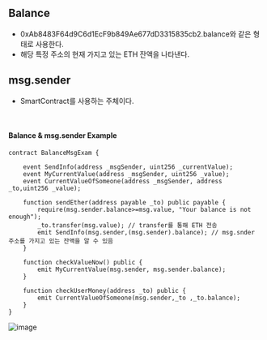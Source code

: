 ## Balance
- 0xAb8483F64d9C6d1EcF9b849Ae677dD3315835cb2.balance와 같은 형태로 사용한다.
- 해당 특정 주소의 현재 가지고 있는 ETH 잔액을 나타낸다.

## msg.sender
- SmartContract를 사용하는 주체이다.

<br>

#### Balance & msg.sender Example
```solidity
contract BalanceMsgExam {
    
    event SendInfo(address _msgSender, uint256 _currentValue);
    event MyCurrentValue(address _msgSender, uint256 _value);
    event CurrentValueOfSomeone(address _msgSender, address _to,uint256 _value);
   
    function sendEther(address payable _to) public payable {
        require(msg.sender.balance>=msg.value, "Your balance is not enough");
        _to.transfer(msg.value); // transfer를 통해 ETH 전송
        emit SendInfo(msg.sender,(msg.sender).balance); // msg.snder 주소를 가지고 있는 잔액을 알 수 있음
    }
    
    function checkValueNow() public {
        emit MyCurrentValue(msg.sender, msg.sender.balance);
    }
    
    function checkUserMoney(address _to) public {
        emit CurrentValueOfSomeone(msg.sender,_to ,_to.balance);
    }  
}
```
![image](https://user-images.githubusercontent.com/79950504/183672992-b4600d03-7e69-4545-9e10-828fb09fe7f1.png)


